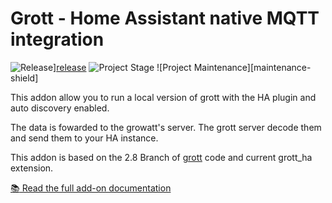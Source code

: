 # Grott - Home Assistant native MQTT integration

![Release][release-shield]][release] ![Project Stage][project-stage-shield] ![Project Maintenance][maintenance-shield]

This addon allow you to run a local version of grott with the HA plugin
and auto discovery enabled.

The data is fowarded to the growatt's server.
The grott server decode them and send them to your HA instance.

This addon is based on the 2.8 Branch of [grott](https://github.com/johanmeijer/grott) code and current grott_ha extension.

[:books: Read the full add-on documentation][docs]


[project-stage-shield]: https://img.shields.io/badge/project%20stage-production%20ready-brightgreen.svg
[release-shield]: https://img.shields.io/badge/version-v0.1.3-blue.svg
[release]: https://github.com/egguy/addon-grott-beta/tree/v0.1.3
[docs]: https://github.com/egguy/addon-grott-beta/blob/main/grott-beta/DOCS.md